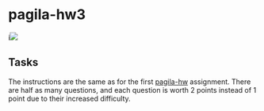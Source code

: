 # pagila-hw3
i[![](https://github.com/dabalus/pagila-hw3/workflows/tests/badge.svg)](https://github.com/dabalus/pagila-hw3/actions?query=workflow%3Atests)

## Tasks

The instructions are the same as for the first [pagila-hw](https://github.com/mikeizbicki/pagila-hw) assignment.
There are half as many questions, and each question is worth 2 points instead of 1 point due to their increased difficulty.

